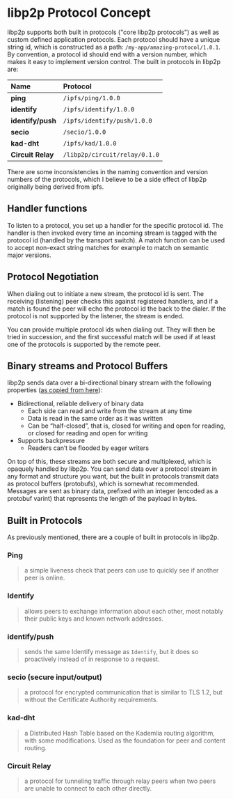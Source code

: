 # libp2p Protocol Concept

libp2p supports both built in protocols ("core libp2p protocols") as well as custom defined application protocols. Each protocol should have a unique string id, which is constructed as a path: `/my-app/amazing-protocol/1.0.1`. By convention, a protocol id should end with a version number, which makes it easy to implement version control. The built in protocols in libp2p are:

| Name              | Protocol                      |
| :---------------- | :---------------------------- |
| **ping**          | `/ipfs/ping/1.0.0`            |
| **identify**      | `/ipfs/identify/1.0.0`        |
| **identify/push** | `/ipfs/identify/push/1.0.0`   |
| **secio**         | `/secio/1.0.0`                |
| **kad-dht**       | `/ipfs/kad/1.0.0`             |
| **Circuit Relay** | `/libp2p/circuit/relay/0.1.0` |

There are some inconsistencies in the naming convention and version numbers of the protocols, which I believe to be a side effect of libp2p originally being derived from ipfs.

## Handler functions

To listen to a protocol, you set up a handler for the specific protocol id. The handler is then invoked every time an incoming stream is tagged with the protocol id (handled by the transport switch). A match function can be used to accept non-exact string matches for example to match on semantic major versions.

## Protocol Negotiation

When dialing out to initiate a new stream, the protocol id is sent. The receiving (listening) peer checks this against registered handlers, and if a match is found the peer will echo the protocol id the back to the dialer. If the protocol is not supported by the listener, the stream is ended.

You can provide multiple protocol ids when dialing out. They will then be tried in succession, and the first successful match will be used if at least one of the protocols is supported by the remote peer.

## Binary streams and Protocol Buffers

libp2p sends data over a bi-directional binary stream with the following properties ([as copied from here](https://docs.libp2p.io/concepts/protocols/#binary-streams)):

- Bidirectional, reliable delivery of binary data
  - Each side can read and write from the stream at any time
  - Data is read in the same order as it was written
  - Can be “half-closed”, that is, closed for writing and open for reading, or closed for reading and open for writing
- Supports backpressure
  - Readers can’t be flooded by eager writers

On top of this, these streams are both secure and multiplexed, which is opaquely handled by libp2p. You can send data over a protocol stream in any format and structure you want, but the built in protocols transmit data as protocol buffers (protobufs), which is somewhat recommended. Messages are sent as binary data, prefixed with an integer (encoded as a protobuf varint) that represents the length of the payload in bytes.

## Built in Protocols

As previously mentioned, there are a couple of built in protocols in libp2p.

### Ping

> a simple liveness check that peers can use to quickly see if another peer is online.

### Identify

> allows peers to exchange information about each other, most notably their public keys and known network addresses.

### identify/push

> sends the same Identify message as `Identify`, but it does so proactively instead of in response to a request.

### secio (secure input/output)

> a protocol for encrypted communication that is similar to TLS 1.2, but without the Certificate Authority requirements.

### kad-dht

> a Distributed Hash Table based on the Kademlia routing algorithm, with some modifications. Used as the foundation for peer and content routing.

### Circuit Relay

> a protocol for tunneling traffic through relay peers when two peers are unable to connect to each other directly.

